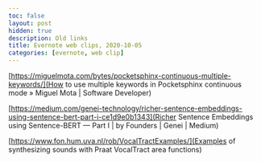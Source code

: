 ```yaml
---
toc: false
layout: post
hidden: true
description: Old links
title: Evernote web clips, 2020-10-05
categories: [evernote, web clip]
---
```


[https://miguelmota.com/bytes/pocketsphinx-continuous-multiple-keywords/](How to use multiple keywords in Pocketsphinx continuous mode » Miguel Mota | Software Developer)

[https://medium.com/genei-technology/richer-sentence-embeddings-using-sentence-bert-part-i-ce1d9e0b1343](Richer Sentence Embeddings using Sentence-BERT — Part I | by Founders | Genei | Medium)

[https://www.fon.hum.uva.nl/rob/VocalTractExamples/](Examples of synthesizing sounds with Praat VocalTract area functions)

